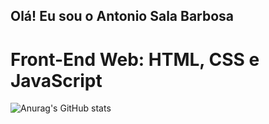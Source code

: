 ## Olá! Eu sou o Antonio Sala Barbosa
# Front-End Web: HTML, CSS e JavaScript

![Anurag's GitHub stats](https://github-readme-stats.vercel.app/api?username=antoniosalabarbosa&show_icons=true&theme=dracula)
